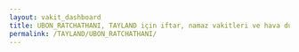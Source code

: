 ```yaml
---
layout: vakit_dashboard
title: UBON_RATCHATHANI, TAYLAND için iftar, namaz vakitleri ve hava durumu - ilçe/eyalet seç
permalink: /TAYLAND/UBON_RATCHATHANI/
---
```


<script type="text/javascript">
  var GLOBAL_COUNTRY = 'TAYLAND';
  var GLOBAL_CITY = 'UBON_RATCHATHANI';
  var GLOBAL_STATE = '';
  var lat = 72;
  var lon = 21;
</script>
